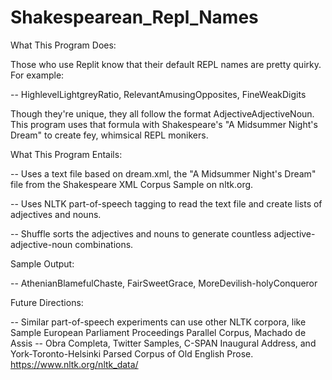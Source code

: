 # Shakespearean_Repl_Names

What This Program Does:

Those who use Replit know that their default REPL names are pretty quirky. For example:

-- HighlevelLightgreyRatio, RelevantAmusingOpposites, FineWeakDigits

Though they're unique, they all follow the format AdjectiveAdjectiveNoun. This program uses that formula with Shakespeare's "A Midsummer Night's Dream" to create fey, whimsical REPL monikers.

What This Program Entails:

-- Uses a text file based on dream.xml, the "A Midsummer Night's Dream" file from the Shakespeare XML Corpus Sample on nltk.org. 

-- Uses NLTK part-of-speech tagging to read the text file and create lists of adjectives and nouns.

-- Shuffle sorts the adjectives and nouns to generate countless adjective-adjective-noun combinations. 


Sample Output:

-- AthenianBlamefulChaste, FairSweetGrace, MoreDevilish-holyConqueror


Future Directions:

-- Similar part-of-speech experiments can use other NLTK corpora, like Sample European Parliament Proceedings Parallel Corpus, Machado de Assis -- Obra Completa, Twitter Samples, C-SPAN Inaugural Address, and York-Toronto-Helsinki Parsed Corpus of Old English Prose. https://www.nltk.org/nltk_data/
